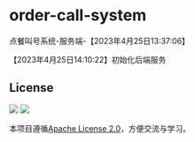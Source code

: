# order-call-system
点餐叫号系统-服务端-【2023年4月25日13:37:06】

【2023年4月25日14:10:22】初始化后端服务

## License
<a href="LICENSE"><img src="https://img.shields.io/badge/License-Apache%20License%202.0-badge"></a>
<a href="https://996.icu"><img src="https://img.shields.io/badge/link-996.icu-red.svg"></a>

本项目遵循[Apache License 2.0](/LICENSE)，方便交流与学习。
